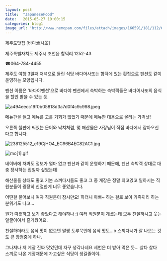 ```yaml
---
layout: post
title:  "JapaneseFood"
date:   2015-05-27 19:00:15
categories: blog1
image_url: 'http://www.nemopan.com/files/attach/images/166591/181/112/005/%ED%9A%8C-%EA%B3%A0%EA%B8%B0_002.jpg'
---
```


제주도맛집 [바다漁사또]

제주특별자치도 제주시 조천읍 함덕리 1252-43

☎064-784-4455





제주도 여행 3일째 저녁으로 들린 식당 바다어사또는 함덕에 있는 횟집으로 펜션도 같이 운영하는 모양입니다.

펜션 이름은 '바다야펜션'으로 바다야 펜션에서 숙박하는 숙박객들은 바다어사또의 음식을 할인 받을 수 있는 듯.


![a494eecc19f0b05818d3a7d0f4c9c998.jpeg](https://pbs.twimg.com/profile_images/378800000164248656/a494eecc19f0b05818d3a7d0f4c9c998.jpeg)






메뉴판을 들고 메뉴를 고를 기회가 없었기 때문에 메뉴판 대용으로 올리는 가격샷!

오른쪽 칠판에 써있는 문어와 낙치처럼, 몇 해산물은 사장님이 직접 바다에서 잡아오신다고 합니다.




![238125512_e19CjHO4_EC96B4EC82AC1.jpg](http://www.e-applepie.com/data/file/ui_treview/238125512_e19CjHO4_EC96B4EC82AC1.jpg)




![mo[1].gif](http://365food.com/upload/mini/sunam/mo[1].gif)





네이버에 쳐봐도 정보가 얼마 없고 펜션과 같이 운영하기 때문에, 펜션 숙박객 상대로 대충 장사하는 집일까 싶었는데

해산물들 상태도 좋고 기본 스끼다시들도 좋고 그 중 게장은 정말 최고였고 일하시는 직원분들이 굉장히 친절한게 너무 좋았습니다.

어떤걸 물어보니 여자 직원분이 잠시만요! 하더니 아빠~ 하는 걸로 보아 가족끼리 하는 분위기도 나고...

뭔가 따뜻하고 보기 좋았다고 해야하나 :) 여러 직원분이 계셨는데 모두 친절하시고 웃는 얼굴이여서 즐거웠어요.

친절하더라도 음식 맛이 없으면 말짱 도루묵인데 음식 맛도...b 스끼다시가 잘 나오는 것도 큰 장점중에 하나.

그나저나 저 게장 진짜 맛있던데 자꾸 생각나네요 세번은 더 받아 먹은 듯... 살다 살다 스끼로 나온 게장때문에 가고싶은 식당이 생길줄이야.


